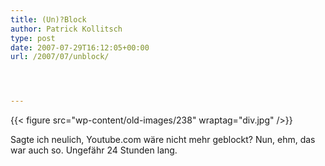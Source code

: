 ```yaml
---
title: (Un)?Block
author: Patrick Kollitsch
type: post
date: 2007-07-29T16:12:05+00:00
url: /2007/07/unblock/




---
```

{{< figure src="wp-content/old-images/238" wraptag="div.jpg" />}}

Sagte ich neulich, Youtube.com wäre nicht mehr geblockt? Nun, ehm, das war auch so. Ungefähr 24 Stunden lang.
